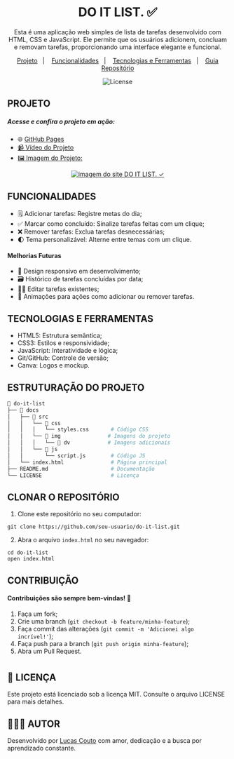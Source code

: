 <h1 align="center">DO IT LIST. ✅</h1>

<p align="center">
Esta é uma aplicação web simples de lista de tarefas desenvolvido com HTML, CSS e JavaScript. Ele permite que os usuários adicionem, concluam e removam tarefas, proporcionando uma interface elegante e funcional.
</p>

<p align="center">
  <a href="#projeto">Projeto</a>&nbsp;&nbsp;&nbsp;|&nbsp;&nbsp;&nbsp;
  <a href="#funcionalidades">Funcionalidades</a>&nbsp;&nbsp;&nbsp;|&nbsp;&nbsp;&nbsp;
  <a href="#tecnologias-e-ferramentas">Tecnologias e Ferramentas</a>&nbsp;&nbsp;&nbsp;|&nbsp;&nbsp;&nbsp;
  <a href="#estruturação-do-projeto">Guia Repositório</a>
</p>

<p align="center">
  <img alt="License" src="https://img.shields.io/static/v1?label=license&message=MIT&color=49AA26&labelColor=000000">
</p>

<h2>PROJETO</h2>
<h5>Acesse e confira o projeto em ação:</h5>

* 🌐 <a href="https://lucas16716.github.io/do-it-list/">GitHub Pages
* 📹 <a href="https://drive.google.com/file/d/1coDke_9ziFrdfsPiVqNUHmxA_24xh-oq/view?usp=drive_link">Vídeo do Projeto
* 🖼️ Imagem do Projeto:

<div align="center">
   <a target="_blank" href="https://lucas16716.github.io/do-it-list/">
   <img href="https://lucas16716.github.io/do-it-list/" src="./docs/src/img/dv/Temas.jpg" alt="imagem do site DO IT LIST. ✓">
   </a>
 </div>

<h2>FUNCIONALIDADES</h2>

* 🗒️ Adicionar tarefas: Registre metas do dia;
* ✅ Marcar como concluído: Sinalize tarefas feitas com um clique;
* ❌ Remover tarefas: Exclua tarefas desnecessárias;
* 🌓 Tema personalizável: Alterne entre temas com um clique.

<h4>Melhorias Futuras</h4>

* 📲 Design responsivo em desenvolvimento;
* 🗃️ Histórico de tarefas concluídas por data;
* ✍🏻 Editar tarefas existentes;
* 🎨 Animações para ações como adicionar ou remover tarefas.

<h2>TECNOLOGIAS E FERRAMENTAS</h2>

* HTML5: Estrutura semântica;
* CSS3: Estilos e responsividade;
* JavaScript: Interatividade e lógica;
* Git/GitHub: Controle de versão;
* Canva: Logos e mockup.

<h2>ESTRUTURAÇÃO DO PROJETO</h2>

```bash
📁 do-it-list
├── 📁 docs
│   ├── 📂 src
│   │   └── 📂 css
│   │   │   └── styles.css       # Código CSS
│   │   └── 📂 img               # Imagens do projeto
│   │   │   └── 📂 dv            # Imagens adicionais
│   │   └── 📂 js
│   │       └── script.js        # Código JS
│   └── index.html               # Página principal
├── README.md                    # Documentação
└── LICENSE                      # Licença
```

<h2>CLONAR O REPOSITÓRIO</h2>

1. Clone este repositório no seu computador:
```
git clone https://github.com/seu-usuario/do-it-list.git
```

2. Abra o arquivo ```index.html``` no seu navegador:
```
cd do-it-list
open index.html
```

<h2>CONTRIBUIÇÃO</h2>
<h4>Contribuições são sempre bem-vindas! 🤝</h4>

1. Faça um fork;
2. Crie uma branch (```git checkout -b feature/minha-feature```);
3. Faça commit das alterações (```git commit -m 'Adicionei algo incrível!'```);
4. Faça push para a branch (```git push origin minha-feature```);
5. Abra um Pull Request.

#

<h2>📝 LICENÇA</h2>
<p>Este projeto está licenciado sob a licença MIT. Consulte o arquivo LICENSE para mais detalhes.</p>



<h2>🧑🏻‍💻 AUTOR </h2>
<p>Desenvolvido por <a href="https://www.linkedin.com/in/lucas-coutoti/">Lucas Couto<a/> com amor, dedicação e a busca por aprendizado constante.</p>
   



  




